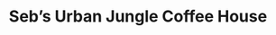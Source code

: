 ---
title: "Seb’s Urban Jungle Coffee House"
url: /edinburgh/sebs-urban-jungle-coffee-house/
shop: shop
---